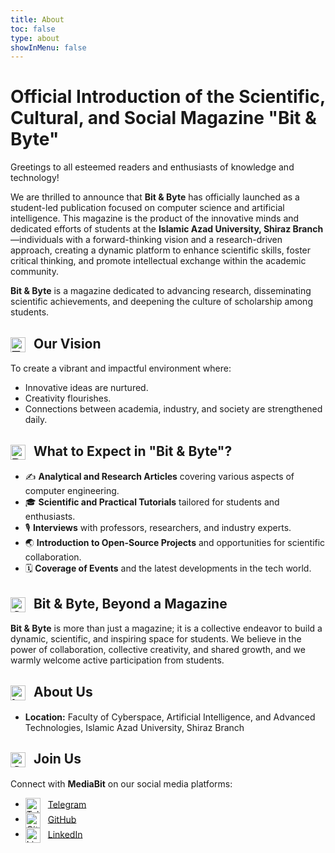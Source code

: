 ```yaml
---
title: About
toc: false
type: about
showInMenu: false
---
```


# Official Introduction of the Scientific, Cultural, and Social Magazine "Bit & Byte"

Greetings to all esteemed readers and enthusiasts of knowledge and technology!

We are thrilled to announce that **Bit & Byte** has officially launched as a student-led publication focused on computer science and artificial intelligence. This magazine is the product of the innovative minds and dedicated efforts of students at the **Islamic Azad University, Shiraz Branch**—individuals with a forward-thinking vision and a research-driven approach, creating a dynamic platform to enhance scientific skills, foster critical thinking, and promote intellectual exchange within the academic community.

**Bit & Byte** is a magazine dedicated to advancing research, disseminating scientific achievements, and deepening the culture of scholarship among students.

<h2> <img src="target.svg" alt="Target Icon" class="animated-icon" style="width: 24px; height: 24px; vertical-align: middle; margin-right: 8px;"> Our Vision </h2>

To create a vibrant and impactful environment where:
- Innovative ideas are nurtured.
- Creativity flourishes.
- Connections between academia, industry, and society are strengthened daily.

<h2> <img src="book.svg" alt="Book Icon" class="animated-icon" style="width: 24px; height: 24px; vertical-align: middle; margin-right: 8px;"> What to Expect in "Bit & Byte"? </h2>

- ✍️ **Analytical and Research Articles** covering various aspects of computer engineering.
- 🎓 **Scientific and Practical Tutorials** tailored for students and enthusiasts.
- 🎙 **Interviews** with professors, researchers, and industry experts.
- 🌏 **Introduction to Open-Source Projects** and opportunities for scientific collaboration.
- 🗓 **Coverage of Events** and the latest developments in the tech world.

<h2> <img src="community.svg" alt="Community Icon" class="animated-icon" style="width: 24px; height: 24px; vertical-align: middle; margin-right: 8px;"> Bit & Byte, Beyond a Magazine </h2>

**Bit & Byte** is more than just a magazine; it is a collective endeavor to build a dynamic, scientific, and inspiring space for students. We believe in the power of collaboration, collective creativity, and shared growth, and we warmly welcome active participation from students.

<h2> <img src="location.svg" alt="Location Icon" class="animated-icon" style="width: 24px; height: 24px; vertical-align: middle; margin-right: 8px;"> About Us </h2>

- **Location:** Faculty of Cyberspace, Artificial Intelligence, and Advanced Technologies, Islamic Azad University, Shiraz Branch

<h2> <img src="connect.svg" alt="Connect Icon" class="animated-icon" style="width: 24px; height: 24px; vertical-align: middle; margin-right: 8px;"> Join Us </h2>

Connect with **MediaBit** on our social media platforms:

- <img src="telegram.svg" alt="Telegram Icon" style="width: 24px; height: 24px; vertical-align: middle; margin-right: 8px;"> [Telegram](https://t.me/IAUbbmag)
- <img src="github.svg" alt="GitHub Icon" style="width: 24px; height: 24px; vertical-align: middle; margin-right: 8px;"> [GitHub](https://github.com/iaubbmag/)
- <img src="linkedin.svg" alt="LinkedIn Icon" style="width: 24px; height: 24px; vertical-align: middle; margin-right: 8px;"> [LinkedIn](http://linkedin.com/company/bbmag/)